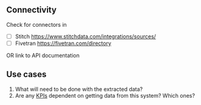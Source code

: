 
## Connectivity
Check for connectors in 
- [ ] Stitch https://www.stitchdata.com/integrations/sources/
- [ ] Fivetran https://fivetran.com/directory

OR link to API documentation
<!-- Link here -->

## Use cases

1. What will need to be done with the extracted data?
1. Are any [KPIs](https://about.gitlab.com/handbook/business-ops/data-team/kpi-index/) dependent on getting data from this system? Which ones? 